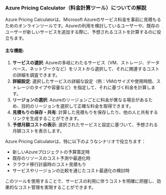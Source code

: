 ### Azure Pricing Calculator（料金計算ツール）についての解説

Azure Pricing Calculatorは、Microsoft Azureのサービス料金を事前に見積もるためのオンラインツールです。Azureの利用を検討しているユーザーや、既存のユーザーが新しいサービスを追加する際に、予想されるコストを計算するのに役立ちます。

#### 主な機能:

1. **サービスの選択**: Azureの多岐にわたるサービス（VM、ストレージ、データベース、ネットワークなど）をリストから選択して、それに関連するコストの詳細を調査できます。
2. **詳細設定**: 選択したサービスの詳細な設定（例：VMのサイズや使用時間、ストレージのタイプや容量など）を指定して、それに基づく料金を計算します。
3. **リージョンの選択**: Azureのリージョンごとに料金が異なる場合があるため、目的のリージョンを選択して正確な料金を取得できます。
4. **見積もりの保存・共有**: 計算した見積もりを保存したり、他の人と共有するリンクを生成することができます。
5. **予想月額コストの表示**: 選択されたサービスと設定に基づいて、予想される月額コストを表示します。

Azure Pricing Calculatorは、特に以下のようなシナリオで役立ちます：

- 新しいAzureプロジェクトの予算策定時
- 既存のリソースのコスト予測や最適化時
- クラウド移行計画時のコスト見積もり
- サービスやリージョンの比較を通じたコスト最適化の検討時

このツールを使用することで、サービスの利用に伴うコストを明確に把握し、効果的なコスト管理を実現することができます。